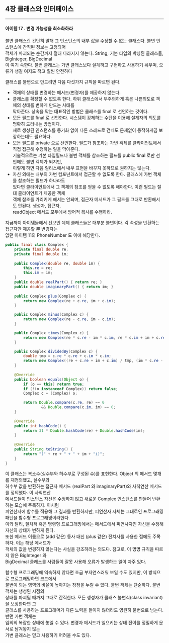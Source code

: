 ## 4장 클래스와 인터페이스

------------------

#### 아이템 17 . 변경 가능성을 최소화하라

불변 클래스란 간단히 말해 그 인스턴스의 내부 값을 수정할 수 없는 클래스다. 불변 인스턴스에 간직된 정보는 고정되어</br>
객체가 파괴되는 순간까지 절대 다라지지 않는다. String, 기본 타입의 박싱된 클래스들, BigInteger, BigDecimal</br>
이 여기 속한다. 불변 클래스는 가변 클래스보다 설계하고 구현하고 사용하기 쉬우며, 오류가 생길 여지도 적고 훨씬 안전하다</br>

클래스를 불변으로 만드려면 다음 다섯가지 규칙을 따르면 된다.
- 객체의 상태를 변경하는 메서드(변경자)를 제공하지 않는다.
- 클래스를 확장할 수 없도록 한다. 하위 클래스에서 부주의하게 혹은 나쁜의도로 객체의 상태를 변하게 만드는 사태를</br>
  막아준다. 상속을 막는 대표적인 방법은 클래스를 final 로 선언하는 것이다.
- 모든 필드를 final 로 선언한다. 시스템이 강제하는 수단을 이용해 설계자의 의도를 명확히 드러내는 방법이다.</br>
  새로 생성된 인스턴스를 동기화 없이 다른 스레드로 건네도 문제없이 동작하게끔 보장하는데도 필요하다.
- 모든 필드를 private 으로 선언한다. 필드가 참조하는 가변 객체를 클라이언트에서 직접 접근해 수정하는 일을 막아준다.</br>
  기술적으로는 기본 타입필드나 불변 객체를 참조하는 필드를 public final 로만 선언해도 불변 객체가 되지만,</br>
  이렇게 하면 다음 릴리스에서 내부 표현을 바꾸지 못하므로 권하지는 않는다.
- 자신 외에는 내부의 가변 컴포넌트에서 접근할 수 없도록 한다. 클래스에 가변 객체를 참조하는 필드가 하나라도</br>
  있다면 클라이언트에서 그 객체의 참조를 얻을 수 없도록 해야한다. 이런 필드는 절대 클라이언트가 제공한 객체</br>
  객체 참조를 가리키게 해서는 안되며, 접근자 메서드가 그 필드를 그대로 반환해서도 안된다. 생성자, 접근자, </br>
  readObject 메서드 모두에서 방어적 복사를 수행하라.

지금까지 아이템들에서 선보인 예제 클래스들은 대부분 불변이다. 각 속성을 반환하는 접근자만 제공할 뿐 변경자는</br>
없던 아이템 11의 PhoneNumber 도 이에 해당한다.
```java
public final class Complex {
    private final double re;
    private final double im;
    
    public Complex(double re, double im) {
        this.re = re;
        this.im = im;
    }
    public double realPart() { return re; }
    public double imaginaryPart() { return im; }
    
    public Complex plus(Complex c) {
        return new Complex(re + c.re, im + c.im);
    }

    public Complex minus(Complex c) {
        return new Complex(re - c.re, im - c.im);
    }

    public Complex times(Complex c) {
        return new Complex(re * c.re - im * c.im, re * c.im + im + c.re);
    }

    public Complex dividedBy(Complex c) {
        double tmp = c.re * c.re + c.im * c.im;
        return new Complex((re + c.re + im + c.im) / tmp, (im * c.re - re * c.im) / tmp);
    }
    
    @Override
    public boolean equals(Object o) {
        if (o == this) return true;
        if (!(o instanceof Complex)) return false;
        Complex c = (Complex) o;

        return Double.compare(c.re, re) == 0
                && Double.compare(c.im, im) == 0;
    }
    
    @Override
    public int hashCode() {
        return 31 * Double.hashCode(re) + Double.hashCode(im);
    }
    
    @Override
    public String toString() {
        return "(" + re + " + " + im + "i)";
    }
}
```

이 클래스는 복소수(실수부와 허수부로 구성된 수)를 표현한다. Object 의 메서드 몇개를 재정의했고, 실수부와 </br>
허수부 값을 반환하는 접근자 메서드 (realPart 와 imaginaryPart)와 사칙연산 메서드를 정의했다. 이 사칙연산</br>
메서드들이 인스턴스 자신은 수정하지 않고 새로운 Complex 인스턴스를 만들어 반환하는 모습에 주목하자. 이처럼</br>
피연산자에 함수를 적용해 그 결과를 반환하지만, 피연산자 자체는 그대로인 프로그래밍 패턴을 함수형 프로그래밍이라한다.</br>
이와 달리, 절차적 혹은 명령형 프로그래밍에서는 메서드에서 피연사자인 자신을 수정해 자신의 상태가 변하게 된다.</br>
또한 메서드 이름으로 (add 같은) 동사 대신 (plus 같은) 전치사를 사용한 점에도 주목하자. 이는 해당 메서드가</br>
객체의 값을 변경하지 않는다는 사실을 강조하려는 의도다. 참고로, 이 명명 규칙을 따르지 않은 BigInteger 와</br>
BigDecimal 클래스를 사람들이 잘못 사용해 오류가 발생하는 일이 자주 있다.

함수형 프로그래밍에 익숙하지 않다면 조금 부자연스러워 보일 수도 있지만, 이 방식으로 프로그래밍하면 코드에서</br>
불변이 되는 영역의 비율이 높아지는 장점을 누릴 수 있다. 불변 객체는 단순하다. 불변객체는 생성된 시점의</br>
상태를 파괴될 때까지 그대로 간직한다. 모든 생성자가 클래스 불변식(class invariant)을 보장한다면 그</br>
클래스를 사용하는 프로그래머가 다른 노력을 들이지 않더라도 영원히 불변으로 남는다. 반면 가변 객체는</br>
임의의 복잡한 상태에 놓일 수 있다. 변경자 메서드가 일으키는 상태 전이를 정밀하게 문서로 남겨놓지 않는</br>
가변 클래스는 믿고 사용하기 어려울 수도 있다.